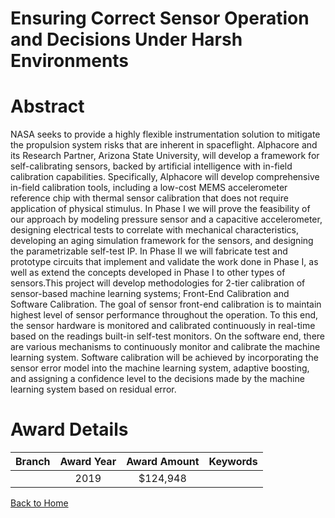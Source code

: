 
Ensuring Correct Sensor Operation and Decisions Under Harsh Environments
========================================================================

# Abstract


NASA seeks to provide a highly flexible instrumentation solution to mitigate the propulsion system risks that are inherent in spaceflight. Alphacore and its Research Partner, Arizona State University, will develop a framework for self-calibrating sensors, backed by artificial intelligence with in-field calibration capabilities. Specifically, Alphacore will develop comprehensive in-field calibration tools, including a low-cost MEMS accelerometer reference chip with thermal sensor calibration that does not require application of physical stimulus. In Phase I we will prove the feasibility of our approach by modeling pressure sensor and a capacitive accelerometer, designing electrical tests to correlate with mechanical characteristics, developing an aging simulation framework for the sensors, and designing the parametrizable self-test IP. In Phase II we will fabricate test and prototype circuits that implement and validate the work done in Phase I, as well as extend the concepts developed in Phase I to other types of sensors.This project will develop methodologies for 2-tier calibration of sensor-based machine learning systems; Front-End Calibration and Software Calibration. The goal of sensor front-end calibration is to maintain highest level of sensor performance throughout the operation. To this end, the sensor hardware is monitored and calibrated continuously in real-time based on the readings built-in self-test monitors. On the software end, there are various mechanisms to continuously monitor and calibrate the machine learning system. Software calibration will be achieved by incorporating the sensor error model into the machine learning system, adaptive boosting, and assigning a confidence level to the decisions made by the machine learning system based on residual error.  

# Award Details

|Branch|Award Year|Award Amount|Keywords|
| :---: | :---: | :---: | :---: |
||2019|$124,948||
  
  


[Back to Home](https://github.com/chrischow/dod_sbir_awards#557)
